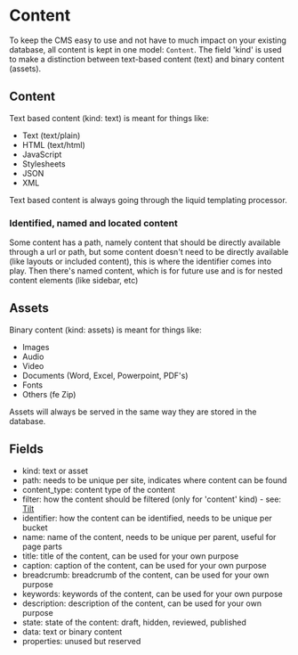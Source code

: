 # Content

To keep the CMS easy to use and not have to much impact on your existing database, 
all content is kept in one model: `Content`.
The field 'kind' is used to make a distinction between text-based content (text) and binary content (assets).

## Content
Text based content (kind: text) is meant for things like:
- Text (text/plain)
- HTML (text/html)
- JavaScript
- Stylesheets
- JSON
- XML

Text based content is always going through the liquid templating processor.

### Identified, named and located content

Some content has a path, namely content that should be directly available through a url or path, 
but some content doesn't need to be directly available (like layouts or included content), this is where the identifier comes into play.
Then there's named content, which is for future use and is for nested content elements (like sidebar, etc)

## Assets
Binary content (kind: assets) is meant for things like:
- Images
- Audio
- Video
- Documents (Word, Excel, Powerpoint, PDF's)
- Fonts
- Others (fe Zip)

Assets will always be served in the same way they are stored in the database.

## Fields

- kind: text or asset
- path: needs to be unique per site, indicates where content can be found
- content_type: content type of the content
- filter: how the content should be filtered (only for 'content' kind) - see: [Tilt](https://github.com/rtomayko/tilt)
- identifier: how the content can be identified, needs to be unique per bucket
- name: name of the content, needs to be unique per parent, useful for page parts
- title: title of the content, can be used for your own purpose
- caption: caption of the content, can be used for your own purpose
- breadcrumb: breadcrumb of the content, can be used for your own purpose
- keywords: keywords of the content, can be used for your own purpose
- description: description of the content, can be used for your own purpose
- state: state of the content: draft, hidden, reviewed, published
- data: text or binary content
- properties: unused but reserved
